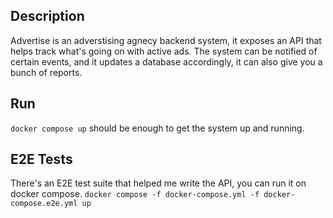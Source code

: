 ## Description
Advertise is an adverstising agnecy backend system, it exposes an API that helps track what's going on with active ads.
The system can be notified of certain events, and it updates a database accordingly, it can also give you a bunch of reports.

## Run
`docker compose up` should be enough to get the system up and running.

## E2E Tests
There's an E2E test suite that helped me write the API, you can run it on docker compose.
`docker compose -f docker-compose.yml -f docker-compose.e2e.yml up`
